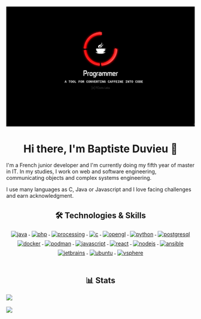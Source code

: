 ![](header.jpg)

<h1 align="center">Hi there, I'm Baptiste Duvieu 👋</h1>

I'm a French junior developer and I'm currently doing my fifth year of master in IT. In my studies, I work on web and software engineering, communicating objects and complex systems engineering.

I use many languages as C, Java or Javascript and I love facing challenges and earn acknowledgment.

<h2 align="center">🛠 Technologies & Skills</h2>

<div align="center">
    <a href="">
        <img src="https://cdn.jsdelivr.net/gh/devicons/devicon/icons/java/java-original.svg"
            alt="java" width="45" height="45" style="vertical-align:top; margin:4px;">
    </a>
    <a href="">
        <img src="https://cdn.jsdelivr.net/gh/devicons/devicon/icons/php/php-original.svg"
            alt="php" width="45" height="45" style="vertical-align:top; margin:4px;">
    </a>
    <a href="">
        <img src="https://cdn.jsdelivr.net/gh/devicons/devicon/icons/processing/processing-original.svg"
            alt="processing" width="45" height="45" style="vertical-align:top; margin:4px;">
    </a>
    <a href="">
        <img src="https://cdn.jsdelivr.net/gh/devicons/devicon/icons/c/c-original.svg"
            alt="c" width="45" height="45" style="vertical-align:top; margin:4px;">
    </a>
    <a href="">
        <img src="https://cdn.jsdelivr.net/gh/devicons/devicon/icons/opengl/opengl-original.svg"
            alt="opengl" width="45" height="45" style="vertical-align:top; margin:4px;">
    </a>
    <a href="">
        <img src="https://cdn.jsdelivr.net/gh/devicons/devicon/icons/python/python-original.svg"
            alt="python" width="45" height="45" style="vertical-align:top; margin:4px;">
    </a>
    <a href="">
        <img src="https://cdn.jsdelivr.net/gh/devicons/devicon/icons/postgresql/postgresql-original-wordmark.svg"
            alt="postgresql" width="45" height="45" style="vertical-align:top; margin:4px;">
    </a>
    <a href="https://hub.docker.com/">
        <img src="https://cdn.jsdelivr.net/gh/devicons/devicon/icons/docker/docker-original-wordmark.svg" width="54"
            alt="docker" width="45" height="45" style="vertical-align:top; margin:4px;">
    </a>
    <a href="">
        <img src="https://cdn.jsdelivr.net/gh/devicons/devicon/icons/podman/podman-original.svg"
            alt="podman" width="45" height="45" style="vertical-align:top; margin:4px;">
    </a>
    <a href="">
        <img src="https://cdn.jsdelivr.net/gh/devicons/devicon/icons/javascript/javascript-original.svg"
            alt="javascript" width="45" height="45" style="vertical-align:top; margin:4px;">
    </a>
    <a href="">
        <img src="https://cdn.jsdelivr.net/gh/devicons/devicon/icons/react/react-original.svg"
            alt="react" width="45" height="45" style="vertical-align:top; margin:4px;">
    </a>
    <a href="">
        <img src="https://cdn.jsdelivr.net/gh/devicons/devicon/icons/nodejs/nodejs-original.svg"
            alt="nodejs" width="45" height="45" style="vertical-align:top; margin:4px;">
    </a>
    <a href="">
        <img src="https://cdn.jsdelivr.net/gh/devicons/devicon/icons/ansible/ansible-original.svg"
            alt="ansible" width="45" height="45" style="vertical-align:top; margin:4px;">
    </a>
    <a href="">
        <img src="https://cdn.jsdelivr.net/gh/devicons/devicon/icons/jetbrains/jetbrains-original.svg"
            alt="jetbrains" width="45" height="45" style="vertical-align:top; margin:4px;">
    </a>
    <a href="">
        <img src="https://cdn.jsdelivr.net/gh/devicons/devicon/icons/ubuntu/ubuntu-original.svg"
            alt="ubuntu" width="45" height="45" style="vertical-align:top; margin:4px;">
    </a>
    <a href="">
        <img src="https://cdn.jsdelivr.net/gh/devicons/devicon/icons/vsphere/vsphere-original-wordmark.svg"
            alt="vsphere" width="45" height="45" style="vertical-align:top; margin:4px;">
    </a>
</div>

<br/>

<h2 align="center">📊 Stats</h2>

![](https://github-readme-stats.vercel.app/api/top-langs/?username=db200253&theme=blueberry&hide_border=true&layout=compact)

![](https://github-readme-stats.vercel.app/api?username=db200253&show_icons=true&theme=blueberry&hide_border=true&include_all_commits=false&count_private=false&layout=compact)
